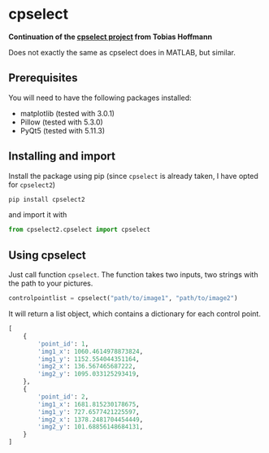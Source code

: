 # cpselect
**Continuation of the [cpselect project](https://github.com/hofmann-tobias/cpselect) from Tobias Hoffmann**

Does not exactly the same as cpselect does in MATLAB, but similar.

## Prerequisites
You will need to have the following packages installed:
- matplotlib (tested with 3.0.1)
- Pillow (tested with 5.3.0)
- PyQt5 (tested with 5.11.3)


## Installing and import

Install the package using pip (since `cpselect` is already taken, I have opted for `cpselect2`)

```sh
pip install cpselect2
```

and import it with

```py
from cpselect2.cpselect import cpselect
```

## Using cpselect
Just call function `cpselect`. The function takes two inputs, two strings with the path to your pictures.

```py
controlpointlist = cpselect("path/to/image1", "path/to/image2")
```

It will return a list object, which contains a dictionary for each control point.
```py
[
    {
        'point_id': 1,
        'img1_x': 1060.4614978873824,
        'img1_y': 1152.554044351164,
        'img2_x': 136.567465687222,
        'img2_y': 1095.033125293419,
    },
    {
        'point_id': 2,
        'img1_x': 1681.815230178675,
        'img1_y': 727.6577421225597,
        'img2_x': 1378.2481704454449,
        'img2_y': 101.68856148684131,
    }
]
```